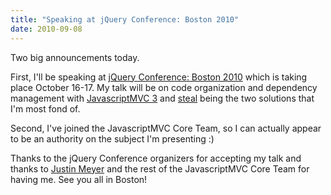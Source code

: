 ```yaml
--- 
title: "Speaking at jQuery Conference: Boston 2010"
date: 2010-09-08
---
```


[jQuery Conference: Boston 2010]: http://events.jquery.org/2010/boston/
[JavascriptMVC 3]: http://v3.javascriptmvc.com/index.html
[steal]: http://github.com/jupiterjs/steal
[Justin Meyer]: http://jupiterjs.com/pages/justin-meyer

Two big announcements today.

First, I'll be speaking at [jQuery Conference: Boston 2010] which is taking place October 16-17. My talk will be on code organization and dependency management with [JavascriptMVC 3] and [steal] being the two solutions that I'm most fond of.

Second, I've joined the JavascriptMVC Core Team, so I can actually appear to be an authority on the subject I'm presenting :)

Thanks to the jQuery Conference organizers for accepting my talk and thanks to [Justin Meyer] and the rest of the JavascriptMVC Core Team for having me. See you all in Boston!
